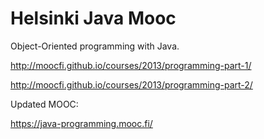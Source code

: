 # Helsinki Java Mooc

Object-Oriented programming with Java.

<http://moocfi.github.io/courses/2013/programming-part-1/>

<http://moocfi.github.io/courses/2013/programming-part-2/>

Updated MOOC:

<https://java-programming.mooc.fi/>

